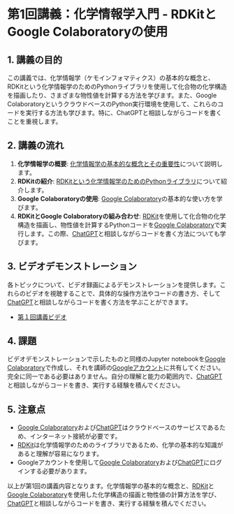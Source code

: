 # 第1回講義：化学情報学入門 - RDKitとGoogle Colaboratoryの使用

## 1. 講義の目的

この講義では、化学情報学（ケモインフォマティクス）の基本的な概念と、RDKitという化学情報学のためのPythonライブラリを使用して化合物の化学構造を描画したり、さまざまな物性値を計算する方法を学びます。また、Google ColaboratoryというクラウドベースのPython実行環境を使用して、これらのコードを実行する方法も学びます。特に、ChatGPTと相談しながらコードを書くことを重視します。

## 2. 講義の流れ

1. **化学情報学の概要**: [化学情報学の基本的な概念とその重要性](cheminformatics.md)について説明します。
2. **RDKitの紹介**: [RDKitという化学情報学のためのPythonライブラリ](RDKit.md)について紹介します。
3. **Google Colaboratoryの使用**: [Google Colaboratory](colaboratory.md)の基本的な使い方を学びます。
4. **RDKitとGoogle Colaboratoryの組み合わせ**: [RDKit](RDKit.md)を使用して化合物の化学構造を描画し、物性値を計算するPythonコードを[Google Colaboratory](colaboratory.md)で実行します。この際、[ChatGPT](ChatGPT.md)と相談しながらコードを書く方法についても学びます。

## 3. ビデオデモンストレーション

各トピックについて、ビデオ録画によるデモンストレーションを提供します。これらのビデオを視聴することで、具体的な操作方法やコードの書き方、そして[ChatGPT](ChatGPT.md)と相談しながらコードを書く方法を学ぶことができます。

- [第１回講義ビデオ](https://www.youtube.com/watch?v=m6JCLH9F538)

## 4. 課題

ビデオデモンストレーションで示したものと同様のJupyter notebookを[Google Colaboratory](colaboratory.md)で作成し、それを講師の[Googleアカウント](ikemenmaskot@gmail.com)に共有してください。完全に同一である必要はありません。自分の理解と能力の範囲内で、[ChatGPT](ChatGPT.md)と相談しながらコードを書き、実行する経験を積んでください。

## 5. 注意点

- [Google Colaboratory](colaboratory.md)および[ChatGPT](ChatGPT.md)はクラウドベースのサービスであるため、インターネット接続が必要です。
- [RDKit](RDKit.md)は化学情報学のためのライブラリであるため、化学の基本的な知識があると理解が容易になります。
- Googleアカウントを使用して[Google Colaboratory](colaboratory.md)および[ChatGPT](ChatGPT.md)にログインする必要があります。

以上が第1回の講義内容となります。化学情報学の基本的な概念と、[RDKit](RDKit.md)と[Google Colaboratory](colaboratory.md)を使用した化学構造の描画と物性値の計算方法を学び、[ChatGPT](ChatGPT.md)と相談しながらコードを書き、実行する経験を積んでください。
